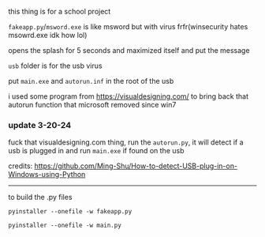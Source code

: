 this thing is for a school project

`fakeapp.py`/`msword.exe` is like msword but with virus frfr(winsecurity hates msowrd.exe idk how lol)

opens the splash for 5 seconds and maximized itself and put the message

`usb` folder is for the usb virus

put `main.exe` and `autorun.inf` in the root of the usb

i used some program from https://visualdesigning.com/ to bring back that autorun function that microsoft removed since win7
### update 3-20-24

fuck that visualdesigning.com thing, run the `autorun.py`, it will detect if a usb is plugged in and run `main.exe` if found on the usb

credits: https://github.com/Ming-Shu/How-to-detect-USB-plug-in-on-Windows-using-Python

------
to build the .py files

`pyinstaller --onefile -w fakeapp.py`

`pyinstaller --onefile -w main.py`

